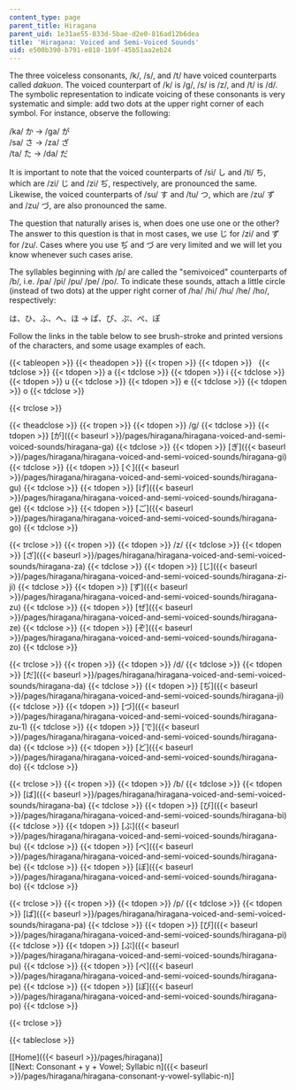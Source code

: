 ```yaml
---
content_type: page
parent_title: Hiragana
parent_uid: 1e31ae55-033d-5bae-d2e0-816ad12b6dea
title: 'Hiragana: Voiced and Semi-Voiced Sounds'
uid: e500b390-b791-e818-1b9f-45b51aa2eb24
---
```


The three voiceless consonants, /k/, /s/, and /t/ have voiced counterparts called _dakuon_. The voiced counterpart of /k/ is /g/, /s/ is /z/, and /t/ is /d/. The symbolic representation to indicate voicing of these consonants is very systematic and simple: add two dots at the upper right corner of each symbol. For instance, observe the following:

/ka/ か → /ga/ が  
/sa/ さ → /za/ ざ  
/ta/ た → /da/ だ

It is important to note that the voiced counterparts of /si/ し and /ti/ ち, which are /zi/ じ and /zi/ ぢ, respectively, are pronounced the same. Likewise, the voiced counterparts of /su/ す and /tu/ つ, which are /zu/ ず and /zu/ づ, are also pronounced the same.

The question that naturally arises is, when does one use one or the other? The answer to this question is that in most cases, we use じ for /zi/ and ず for /zu/. Cases where you use ぢ and づ are very limited and we will let you know whenever such cases arise.

The syllables beginning with /p/ are called the "semivoiced" counterparts of /b/, i.e. /pa/ /pi/ /pu/ /pe/ /po/. To indicate these sounds, attach a little circle (instead of two dots) at the upper right corner of /ha/ /hi/ /hu/ /he/ /ho/, respectively:

は、ひ、ふ、へ、ほ → ぱ、ぴ、ぷ、ぺ、ぽ

Follow the links in the table below to see brush-stroke and printed versions of the characters, and some usage examples of each.

{{< tableopen >}}
{{< theadopen >}}
{{< tropen >}}
{{< tdopen >}}
 
{{< tdclose >}}
{{< tdopen >}}
a
{{< tdclose >}}
{{< tdopen >}}
i
{{< tdclose >}}
{{< tdopen >}}
u
{{< tdclose >}}
{{< tdopen >}}
e
{{< tdclose >}}
{{< tdopen >}}
o
{{< tdclose >}}

{{< trclose >}}

{{< theadclose >}}
{{< tropen >}}
{{< tdopen >}}
/g/
{{< tdclose >}}
{{< tdopen >}}
[が]({{< baseurl >}}/pages/hiragana/hiragana-voiced-and-semi-voiced-sounds/hiragana-ga)
{{< tdclose >}}
{{< tdopen >}}
[ぎ]({{< baseurl >}}/pages/hiragana/hiragana-voiced-and-semi-voiced-sounds/hiragana-gi)
{{< tdclose >}}
{{< tdopen >}}
[ぐ]({{< baseurl >}}/pages/hiragana/hiragana-voiced-and-semi-voiced-sounds/hiragana-gu)
{{< tdclose >}}
{{< tdopen >}}
[げ]({{< baseurl >}}/pages/hiragana/hiragana-voiced-and-semi-voiced-sounds/hiragana-ge)
{{< tdclose >}}
{{< tdopen >}}
[ご]({{< baseurl >}}/pages/hiragana/hiragana-voiced-and-semi-voiced-sounds/hiragana-go)
{{< tdclose >}}

{{< trclose >}}
{{< tropen >}}
{{< tdopen >}}
/z/
{{< tdclose >}}
{{< tdopen >}}
[ざ]({{< baseurl >}}/pages/hiragana/hiragana-voiced-and-semi-voiced-sounds/hiragana-za)
{{< tdclose >}}
{{< tdopen >}}
[じ]({{< baseurl >}}/pages/hiragana/hiragana-voiced-and-semi-voiced-sounds/hiragana-zi-ji)
{{< tdclose >}}
{{< tdopen >}}
[ず]({{< baseurl >}}/pages/hiragana/hiragana-voiced-and-semi-voiced-sounds/hiragana-zu)
{{< tdclose >}}
{{< tdopen >}}
[ぜ]({{< baseurl >}}/pages/hiragana/hiragana-voiced-and-semi-voiced-sounds/hiragana-ze)
{{< tdclose >}}
{{< tdopen >}}
[ぞ]({{< baseurl >}}/pages/hiragana/hiragana-voiced-and-semi-voiced-sounds/hiragana-zo)
{{< tdclose >}}

{{< trclose >}}
{{< tropen >}}
{{< tdopen >}}
/d/
{{< tdclose >}}
{{< tdopen >}}
[だ]({{< baseurl >}}/pages/hiragana/hiragana-voiced-and-semi-voiced-sounds/hiragana-da)
{{< tdclose >}}
{{< tdopen >}}
[ぢ]({{< baseurl >}}/pages/hiragana/hiragana-voiced-and-semi-voiced-sounds/hiragana-ji)
{{< tdclose >}}
{{< tdopen >}}
[づ]({{< baseurl >}}/pages/hiragana/hiragana-voiced-and-semi-voiced-sounds/hiragana-zu-1)
{{< tdclose >}}
{{< tdopen >}}
[で]({{< baseurl >}}/pages/hiragana/hiragana-voiced-and-semi-voiced-sounds/hiragana-da)
{{< tdclose >}}
{{< tdopen >}}
[ど]({{< baseurl >}}/pages/hiragana/hiragana-voiced-and-semi-voiced-sounds/hiragana-do)
{{< tdclose >}}

{{< trclose >}}
{{< tropen >}}
{{< tdopen >}}
/b/
{{< tdclose >}}
{{< tdopen >}}
[ば]({{< baseurl >}}/pages/hiragana/hiragana-voiced-and-semi-voiced-sounds/hiragana-ba)
{{< tdclose >}}
{{< tdopen >}}
[び]({{< baseurl >}}/pages/hiragana/hiragana-voiced-and-semi-voiced-sounds/hiragana-bi)
{{< tdclose >}}
{{< tdopen >}}
[ぶ]({{< baseurl >}}/pages/hiragana/hiragana-voiced-and-semi-voiced-sounds/hiragana-bu)
{{< tdclose >}}
{{< tdopen >}}
[べ]({{< baseurl >}}/pages/hiragana/hiragana-voiced-and-semi-voiced-sounds/hiragana-be)
{{< tdclose >}}
{{< tdopen >}}
[ぼ]({{< baseurl >}}/pages/hiragana/hiragana-voiced-and-semi-voiced-sounds/hiragana-bo)
{{< tdclose >}}

{{< trclose >}}
{{< tropen >}}
{{< tdopen >}}
/p/
{{< tdclose >}}
{{< tdopen >}}
[ぱ]({{< baseurl >}}/pages/hiragana/hiragana-voiced-and-semi-voiced-sounds/hiragana-pa)
{{< tdclose >}}
{{< tdopen >}}
[ぴ]({{< baseurl >}}/pages/hiragana/hiragana-voiced-and-semi-voiced-sounds/hiragana-pi)
{{< tdclose >}}
{{< tdopen >}}
[ぷ]({{< baseurl >}}/pages/hiragana/hiragana-voiced-and-semi-voiced-sounds/hiragana-pu)
{{< tdclose >}}
{{< tdopen >}}
[ぺ]({{< baseurl >}}/pages/hiragana/hiragana-voiced-and-semi-voiced-sounds/hiragana-pe)
{{< tdclose >}}
{{< tdopen >}}
[ぽ]({{< baseurl >}}/pages/hiragana/hiragana-voiced-and-semi-voiced-sounds/hiragana-po)
{{< tdclose >}}

{{< trclose >}}

{{< tableclose >}}

  
\[[Home]({{< baseurl >}}/pages/hiragana)\]  
\[[Next: Consonant + y + Vowel; Syllabic n]({{< baseurl >}}/pages/hiragana/hiragana-consonant-y-vowel-syllabic-n)\]